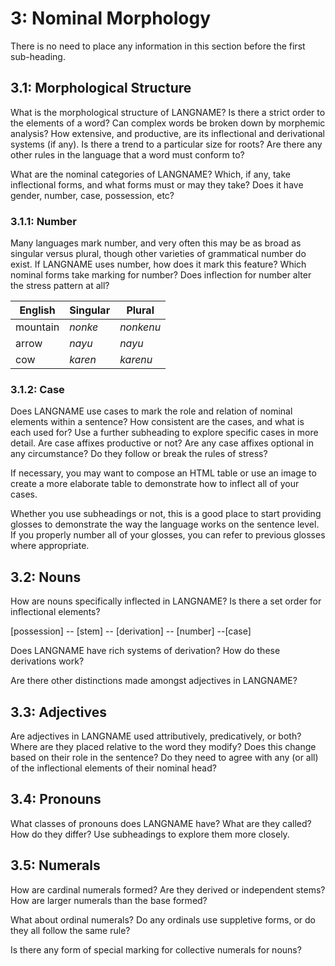 # 3: Nominal Morphology

There is no need to place any information in this section before the first sub-heading.

## 3.1: Morphological Structure

What is the morphological structure of LANGNAME? Is there a strict order to the elements of a word? Can complex words be broken down by morphemic analysis? How extensive, and productive, are its inflectional and derivational systems (if any). Is there a trend to a particular size for roots? Are there any other rules in the language that a word must conform to?

What are the nominal categories of LANGNAME? Which, if any, take inflectional forms, and what forms must or may they take? Does it have gender, number, case, possession, etc?

### 3.1.1: Number

Many languages mark number, and very often this may be as broad as singular versus plural, though other varieties of grammatical number do exist. If LANGNAME uses number, how does it mark this feature? Which nominal forms take marking for number? Does inflection for number alter the stress pattern at all?

| English  | Singular | Plural    |
| -------- | -------- | --------- |
| mountain | *nonke*  | *nonkenu* |
| arrow    | *nayu*   | *nayu*    |
| cow      | *karen*  | *karenu*  |

### 3.1.2: Case

Does LANGNAME use cases to mark the role and relation of nominal elements within a sentence? How consistent are the cases, and what is each used for? Use a further subheading to explore specific cases in more detail. Are case affixes productive or not? Are any case affixes optional in any circumstance? Do they follow or break the rules of stress?

If necessary, you may want to compose an HTML table or use an image to create a more elaborate table to demonstrate how to inflect all of your cases.

Whether you use subheadings or not, this is a good place to start providing glosses to demonstrate the way the language works on the sentence level. If you properly number all of your glosses, you can refer to previous glosses where appropriate.

## 3.2: Nouns

How are nouns specifically inflected in LANGNAME? Is there a set order for inflectional elements?

\[possession] -- \[stem] -- \[derivation] -- \[number] --\[case]

Does LANGNAME have rich systems of derivation? How do these derivations work?

Are there other distinctions made amongst adjectives in LANGNAME?
## 3.3: Adjectives

Are adjectives in LANGNAME used attributively, predicatively, or both? Where are they placed relative to the word they modify? Does this change based on their role in the sentence? Do they need to agree with any (or all) of the inflectional elements of their nominal head?

## 3.4: Pronouns

What classes of pronouns does LANGNAME have? What are they called? How do they differ? Use subheadings to explore them more closely.

## 3.5: Numerals

How are cardinal numerals formed? Are they derived or independent stems? How are larger numerals than the base formed?

What about ordinal numerals? Do any ordinals use suppletive forms, or do they all follow the same rule?

Is there any form of special marking for collective numerals for nouns?
